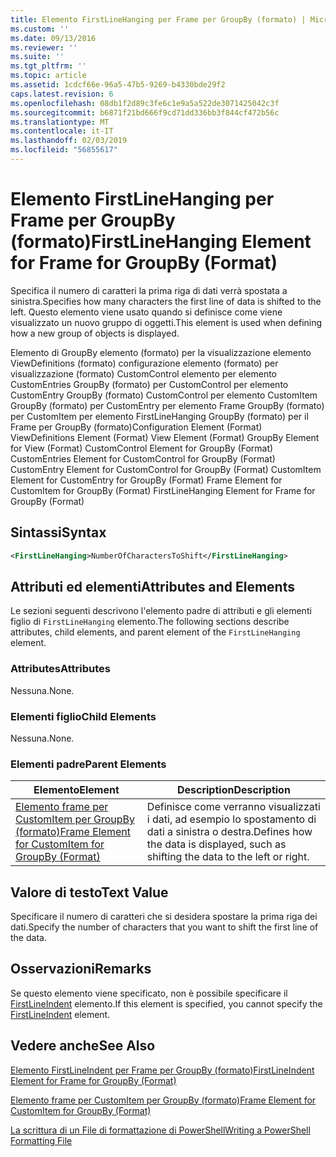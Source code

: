 ```yaml
---
title: Elemento FirstLineHanging per Frame per GroupBy (formato) | Microsoft Docs
ms.custom: ''
ms.date: 09/13/2016
ms.reviewer: ''
ms.suite: ''
ms.tgt_pltfrm: ''
ms.topic: article
ms.assetid: 1cdcf66e-96a5-47b5-9269-b4330bde29f2
caps.latest.revision: 6
ms.openlocfilehash: 08db1f2d89c3fe6c1e9a5a522de3071425042c3f
ms.sourcegitcommit: b6871f21bd666f9cd71dd336bb3f844cf472b56c
ms.translationtype: MT
ms.contentlocale: it-IT
ms.lasthandoff: 02/03/2019
ms.locfileid: "56855617"
---
```

# <a name="firstlinehanging-element-for-frame-for-groupby-format"></a><span data-ttu-id="ce405-102">Elemento FirstLineHanging per Frame per GroupBy (formato)</span><span class="sxs-lookup"><span data-stu-id="ce405-102">FirstLineHanging Element for Frame for GroupBy (Format)</span></span>

<span data-ttu-id="ce405-103">Specifica il numero di caratteri la prima riga di dati verrà spostata a sinistra.</span><span class="sxs-lookup"><span data-stu-id="ce405-103">Specifies how many characters the first line of data is shifted to the left.</span></span> <span data-ttu-id="ce405-104">Questo elemento viene usato quando si definisce come viene visualizzato un nuovo gruppo di oggetti.</span><span class="sxs-lookup"><span data-stu-id="ce405-104">This element is used when defining how a new group of objects is displayed.</span></span>

<span data-ttu-id="ce405-105">Elemento di GroupBy elemento (formato) per la visualizzazione elemento ViewDefinitions (formato) configurazione elemento (formato) per visualizzazione (formato) CustomControl elemento per elemento CustomEntries GroupBy (formato) per CustomControl per elemento CustomEntry GroupBy (formato) CustomControl per elemento CustomItem GroupBy (formato) per CustomEntry per elemento Frame GroupBy (formato) per CustomItem per elemento FirstLineHanging GroupBy (formato) per il Frame per GroupBy (formato)</span><span class="sxs-lookup"><span data-stu-id="ce405-105">Configuration Element (Format) ViewDefinitions Element (Format) View Element (Format) GroupBy Element for View (Format) CustomControl Element for GroupBy (Format) CustomEntries Element for CustomControl for GroupBy (Format) CustomEntry Element for CustomControl for GroupBy (Format) CustomItem Element for CustomEntry for GroupBy (Format) Frame Element for CustomItem for GroupBy (Format) FirstLineHanging Element for Frame for GroupBy (Format)</span></span>

## <a name="syntax"></a><span data-ttu-id="ce405-106">Sintassi</span><span class="sxs-lookup"><span data-stu-id="ce405-106">Syntax</span></span>

```xml
<FirstLineHanging>NumberOfCharactersToShift</FirstLineHanging>
```

## <a name="attributes-and-elements"></a><span data-ttu-id="ce405-107">Attributi ed elementi</span><span class="sxs-lookup"><span data-stu-id="ce405-107">Attributes and Elements</span></span>

<span data-ttu-id="ce405-108">Le sezioni seguenti descrivono l'elemento padre di attributi e gli elementi figlio di `FirstLineHanging` elemento.</span><span class="sxs-lookup"><span data-stu-id="ce405-108">The following sections describe attributes, child elements, and parent element of the `FirstLineHanging` element.</span></span>

### <a name="attributes"></a><span data-ttu-id="ce405-109">Attributes</span><span class="sxs-lookup"><span data-stu-id="ce405-109">Attributes</span></span>

<span data-ttu-id="ce405-110">Nessuna.</span><span class="sxs-lookup"><span data-stu-id="ce405-110">None.</span></span>

### <a name="child-elements"></a><span data-ttu-id="ce405-111">Elementi figlio</span><span class="sxs-lookup"><span data-stu-id="ce405-111">Child Elements</span></span>

<span data-ttu-id="ce405-112">Nessuna.</span><span class="sxs-lookup"><span data-stu-id="ce405-112">None.</span></span>

### <a name="parent-elements"></a><span data-ttu-id="ce405-113">Elementi padre</span><span class="sxs-lookup"><span data-stu-id="ce405-113">Parent Elements</span></span>

|<span data-ttu-id="ce405-114">Elemento</span><span class="sxs-lookup"><span data-stu-id="ce405-114">Element</span></span>|<span data-ttu-id="ce405-115">Description</span><span class="sxs-lookup"><span data-stu-id="ce405-115">Description</span></span>|
|-------------|-----------------|
|[<span data-ttu-id="ce405-116">Elemento frame per CustomItem per GroupBy (formato)</span><span class="sxs-lookup"><span data-stu-id="ce405-116">Frame Element for CustomItem for GroupBy (Format)</span></span>](./frame-element-for-customitem-for-groupby-format.md)|<span data-ttu-id="ce405-117">Definisce come verranno visualizzati i dati, ad esempio lo spostamento di dati a sinistra o destra.</span><span class="sxs-lookup"><span data-stu-id="ce405-117">Defines how the data is displayed, such as shifting the data to the left or right.</span></span>|

## <a name="text-value"></a><span data-ttu-id="ce405-118">Valore di testo</span><span class="sxs-lookup"><span data-stu-id="ce405-118">Text Value</span></span>

<span data-ttu-id="ce405-119">Specificare il numero di caratteri che si desidera spostare la prima riga dei dati.</span><span class="sxs-lookup"><span data-stu-id="ce405-119">Specify the number of characters that you want to shift the first line of the data.</span></span>

## <a name="remarks"></a><span data-ttu-id="ce405-120">Osservazioni</span><span class="sxs-lookup"><span data-stu-id="ce405-120">Remarks</span></span>

<span data-ttu-id="ce405-121">Se questo elemento viene specificato, non è possibile specificare il [FirstLineIndent](./firstlineindent-element-for-frame-for-groupby-format.md) elemento.</span><span class="sxs-lookup"><span data-stu-id="ce405-121">If this element is specified, you cannot specify the [FirstLineIndent](./firstlineindent-element-for-frame-for-groupby-format.md) element.</span></span>

## <a name="see-also"></a><span data-ttu-id="ce405-122">Vedere anche</span><span class="sxs-lookup"><span data-stu-id="ce405-122">See Also</span></span>

[<span data-ttu-id="ce405-123">Elemento FirstLineIndent per Frame per GroupBy (formato)</span><span class="sxs-lookup"><span data-stu-id="ce405-123">FirstLineIndent Element for Frame for GroupBy (Format)</span></span>](./firstlineindent-element-for-frame-for-groupby-format.md)

[<span data-ttu-id="ce405-124">Elemento frame per CustomItem per GroupBy (formato)</span><span class="sxs-lookup"><span data-stu-id="ce405-124">Frame Element for CustomItem for GroupBy (Format)</span></span>](./frame-element-for-customitem-for-groupby-format.md)

[<span data-ttu-id="ce405-125">La scrittura di un File di formattazione di PowerShell</span><span class="sxs-lookup"><span data-stu-id="ce405-125">Writing a PowerShell Formatting File</span></span>](./writing-a-powershell-formatting-file.md)
